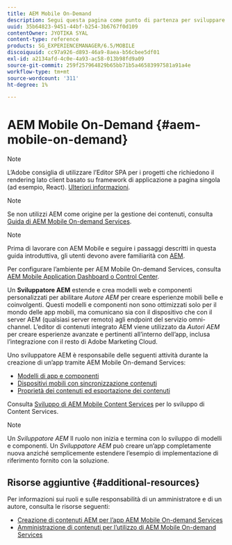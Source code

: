 ```yaml
---
title: AEM Mobile On-Demand
description: Segui questa pagina come punto di partenza per sviluppare l’app On-Demand Services con AEM (Adobe Experience Manager). La pagina tratta gli argomenti rilevanti per gli sviluppatori di un’app.
uuid: 35b64823-9451-44bf-b254-3b6767f0d109
contentOwner: JYOTIKA SYAL
content-type: reference
products: SG_EXPERIENCEMANAGER/6.5/MOBILE
discoiquuid: cc97a926-d893-46a9-8aea-b56cbee5df01
exl-id: a2134afd-4c0e-4a93-ac58-013b98fd9a09
source-git-commit: 259f257964829b65bb71b5a46583997581a91a4e
workflow-type: tm+mt
source-wordcount: '311'
ht-degree: 1%

---
```


# AEM Mobile On-Demand {#aem-mobile-on-demand}

>[!NOTE]
>
>L’Adobe consiglia di utilizzare l’Editor SPA per i progetti che richiedono il rendering lato client basato su framework di applicazione a pagina singola (ad esempio, React). [Ulteriori informazioni](/help/sites-developing/spa-overview.md).

>[!NOTE]
>
>Se non utilizzi AEM come origine per la gestione dei contenuti, consulta [Guida di AEM Mobile On-demand Services](https://helpx.adobe.com/digital-publishing-solution/topics.html).

>[!NOTE]
>
>Prima di lavorare con AEM Mobile e seguire i passaggi descritti in questa guida introduttiva, gli utenti devono avere familiarità con [AEM](/help/sites-deploying/deploy.md).
>
>Per configurare l’ambiente per AEM Mobile On-demand Services, consulta [AEM Mobile Application Dashboard o Control Center](/help/mobile/mobile-apps-ondemand-application-dashboard.md).

Un **Sviluppatore AEM** estende e crea modelli web e componenti personalizzati per abilitare *Autore AEM* per creare esperienze mobili belle e coinvolgenti. Questi modelli e componenti non sono ottimizzati solo per il mondo delle app mobili, ma comunicano sia con il dispositivo che con il server AEM (qualsiasi server remoto) agli endpoint del servizio omni-channel. L’editor di contenuti integrato AEM viene utilizzato da *Autori AEM* per creare esperienze avanzate e pertinenti all’interno dell’app, inclusa l’integrazione con il resto di Adobe Marketing Cloud.

Uno sviluppatore AEM è responsabile delle seguenti attività durante la creazione di un’app tramite AEM Mobile On-demand Services:

* [Modelli di app e componenti](/help/mobile/app-templates-and-components1.md)
* [Dispositivi mobili con sincronizzazione contenuti](/help/mobile/mobile-ondemand-contentsync.md)
* [Proprietà dei contenuti ed esportazione dei contenuti](/help/mobile/on-demand-content-properties-exporting.md)

Consulta [Sviluppo di AEM Mobile Content Services](/help/mobile/developing-content-services.md) per lo sviluppo di Content Services.

>[!NOTE]
>
>Un *Sviluppatore AEM* Il ruolo non inizia e termina con lo sviluppo di modelli e componenti. Un *Sviluppatore AEM* può creare un’app completamente nuova anziché semplicemente estendere l’esempio di implementazione di riferimento fornito con la soluzione.

## Risorse aggiuntive {#additional-resources}

Per informazioni sui ruoli e sulle responsabilità di un amministratore e di un autore, consulta le risorse seguenti:

* [Creazione di contenuti AEM per l’app AEM Mobile On-demand Services](/help/mobile/mobile-apps-ondemand.md)
* [Amministrazione di contenuti per l’utilizzo di AEM Mobile On-demand Services](/help/mobile/aem-mobile.md)
